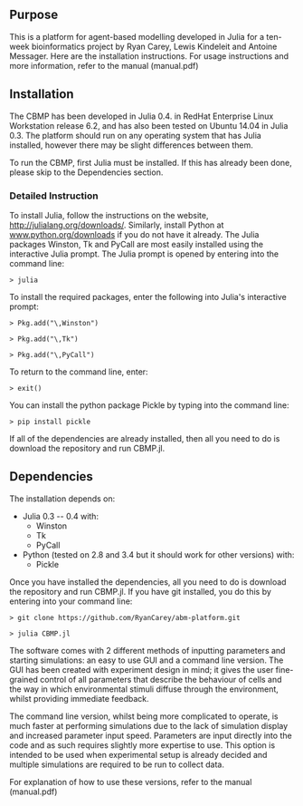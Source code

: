 ## Purpose
This is a platform for agent-based modelling developed in Julia for a ten-week bioinformatics project
by Ryan Carey, Lewis Kindeleit and Antoine Messager. Here are the installation instructions. For
usage instructions and more information, refer to the manual (manual.pdf)

## Installation
The CBMP has been developed in Julia 0.4. in RedHat Enterprise Linux 
Workstation release 6.2, and has also been tested on Ubuntu 14.04 in 
Julia 0.3. The platform should run on any operating system 
that has Julia installed, however there may be slight differences 
between them.

To run the CBMP, first Julia must be installed. If this has already been 
done, please skip to the Dependencies section.

### Detailed Instruction
To install Julia, follow the instructions on the website, 
http://julialang.org/downloads/. Similarly,
install Python at www.python.org/downloads if you do not have it already. 
The Julia packages Winston, Tk and PyCall are most easily installed 
using the interactive Julia prompt. The Julia prompt is opened by entering
into the command line: 

    > julia

To install the required packages, enter the following into Julia's interactive prompt: 

    > Pkg.add("\,Winston") 

    > Pkg.add("\,Tk") 

    > Pkg.add("\,PyCall")

To return to the command line, enter: 

    > exit()

You can install the python package Pickle by typing into the command line: 

    > pip install pickle

If all of the dependencies are already installed, then all you need to 
do is download the repository and run CBMP.jl.

## Dependencies

The installation depends on:

* Julia 0.3 -- 0.4 with:
  * Winston
  * Tk
  * PyCall
* Python (tested on 2.8 and 3.4 but it should work for other versions) with:
  * Pickle

Once you have installed the dependencies, all you need to do is download 
the repository and run CBMP.jl. If you have git installed, you do this 
by entering into your command line: 

    > git clone https://github.com/RyanCarey/abm-platform.git 

    > julia CBMP.jl

The software comes with 2 different methods of inputting parameters and 
starting simulations: an easy to use GUI and a command line version. The 
GUI has been created with experiment design in mind; it gives the user 
fine-grained control of all parameters that describe the behaviour of 
cells and the way in which environmental stimuli diffuse through the 
environment, whilst providing immediate feedback.

The command line version, whilst being more complicated to operate, is 
much faster at performing simulations due to the lack of simulation 
display and increased parameter input speed. Parameters are input 
directly into the code and as such requires slightly more expertise to 
use. This option is intended to be used when experimental setup is 
already decided and multiple simulations are required to be run to 
collect data.

For explanation of how to use these versions, refer to the manual (manual.pdf)
